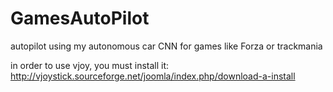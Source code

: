 # GamesAutoPilot
autopilot using my autonomous car CNN for games like Forza or trackmania

in order to use vjoy, you must install it:
http://vjoystick.sourceforge.net/joomla/index.php/download-a-install
